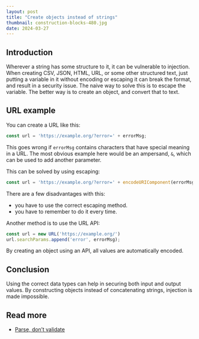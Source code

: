 ```yaml
---
layout: post
title: "Create objects instead of strings"
thumbnail: construction-blocks-480.jpg
date: 2024-03-27
---
```


## Introduction

Wherever a string has some structure to it, it can be vulnerable to injection. When creating CSV, JSON, HTML, URL, or some other structured text, just putting a variable in it without encoding or escaping it can break the format, and result in a security issue. The naive way to solve this is to escape the variable. The better way is to create an object, and convert that to text.

## URL example

You can create a URL like this:

```javascript
const url = 'https://example.org/?error=' + errorMsg;
```

This goes wrong if `errorMsg` contains characters that have special meaning in a URL. The most obvious example here would be an ampersand, `&`, which can be used to add another parameter.

This can be solved by using escaping:

```javascript
const url = 'https://example.org/?error=' + encodeURIComponent(errorMsg);
```

There are a few disadvantages with this:
* you have to use the correct escaping method.
* you have to remember to do it every time.

Another method is to use the URL API:

```javascript
const url = new URL('https://example.org/')
url.searchParams.append('error', errorMsg);
```

By creating an object using an API, all values are automatically encoded.

## Conclusion

Using the correct data types can help in securing both input and output values. By constructing objects instead of concatenating strings, injection is made impossible.

## Read more

* [Parse, don’t validate](https://lexi-lambda.github.io/blog/2019/11/05/parse-don-t-validate/)